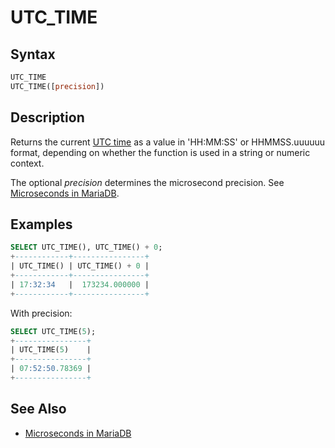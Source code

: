 # UTC_TIME

## Syntax

```sql
UTC_TIME
UTC_TIME([precision])
```

## Description

Returns the current [UTC time](/columns-storage-engines-and-plugins/data-types/string-data-types/character-sets/internationalization-and-localization/coordinated-universal-time/) as a value in 'HH:MM:SS' or HHMMSS.uuuuuu format, depending on whether the function is used in a string or numeric context.

The optional <em>precision</em> determines the microsecond precision. See [Microseconds in MariaDB](/built-in-functions/date-time-functions/microseconds-in-mariadb/).

## Examples

```sql
SELECT UTC_TIME(), UTC_TIME() + 0;
+------------+----------------+
| UTC_TIME() | UTC_TIME() + 0 |
+------------+----------------+
| 17:32:34   |  173234.000000 |
+------------+----------------+
```

With precision:

```sql
SELECT UTC_TIME(5);
+----------------+
| UTC_TIME(5)    |
+----------------+
| 07:52:50.78369 |
+----------------+
```

## See Also

- [Microseconds in MariaDB](/built-in-functions/date-time-functions/microseconds-in-mariadb/)